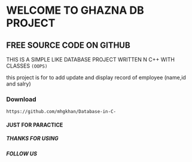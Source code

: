 # WELCOME TO GHAZNA DB PROJECT

## FREE SOURCE CODE ON GITHUB

	

THIS IS A SIMPLE LIKE DATABASE  PROJECT WRITTEN N C++ WITH CLASSES `(OOPS)`

this project is for to add update and display record of employee (name,id and salry)

### Download 
```
https://github.com/mhgkhan/Database-in-C-
```
		

#### JUST FOR PARACTICE 

##### THANKS FOR USING 

		

		

	

##### FOLLOW US 
